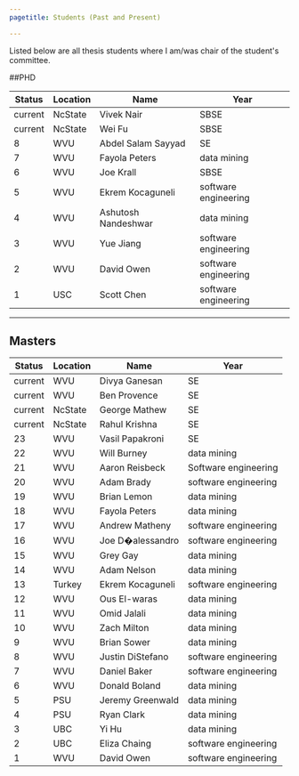 ```yaml
---
pagetitle: Students (Past and Present)

---
```


Listed below are all thesis students where I am/was chair of the student's committee.


##PHD

|Status|Location|Name|Year|
|------|--------|----|----|
|current|NcState|Vivek Nair|SBSE|2017 (expected)|
|current|NcState|Wei Fu|SBSE|2017 (expected)|
|8|WVU|Abdel Salam Sayyad|SE|2014|
|7|WVU|Fayola Peters   | data mining|2014|
|6|WVU|Joe Krall|SBSE|2014|
|5|WVU|Ekrem Kocaguneli  | software engineering|2012|
|4|WVU|Ashutosh Nandeshwar| data mining|2011|
|3|WVU|Yue Jiang |  software engineering|2009|
|2|WVU| David Owen| software engineering|2007|
|1|USC| Scott  Chen| software engineering|2004|

____

## Masters

|Status|Location|Name|Year|
|------|--------|----|----|
|current|WVU|Divya Ganesan|SE|2015 (expected)|
|current|WVU|Ben Provence|SE|2015 (expected)|
|current|NcState|George Mathew|SE|2016 (expected)|
|current|NcState|Rahul Krishna|SE|2015 (expected)|
|23|WVU|Vasil Papakroni|SE|2013|
|22|WVU|Will Burney| data mining|2012|
|21|WVU|Aaron Reisbeck|Software engineering|2012|
|20|WVU| Adam Brady| software engineering|2011|
|19|WVU|Brian Lemon | data mining  |2010|
|18|WVU|Fayola Peters| data mining |2010|
|17|WVU|Andrew Matheny| software engineering |2010|
|16|WVU| Joe D�alessandro| software engineering|2010|
|15|WVU| Grey Gay     | data mining |2010|
|14|WVU|Adam Nelson  | data mining |2010|
|13|Turkey|Ekrem Kocaguneli  | software engineering|2009|
|12|WVU| Ous El-waras    | data mining|2008|
|11|WVU|Omid Jalali    | data mining|2008|
|10|WVU|Zach Milton    | data mining|2008|
|9|WVU| Brian Sower    | data mining|2008|
|8|WVU|Justin DiStefano     | software engineering|2008|
|7|WVU|Daniel Baker| software engineering|2007|
|6|WVU|Donald Boland| data mining|2007|
|5|PSU|Jeremy Greenwald| data mining         |2006|
|4|PSU|Ryan Clark| data mining         |2005|
|3|UBC|Yi Hu       | data mining             |2003|
|2|UBC|Eliza Chaing| software engineering|2003|
|1|WVU|David Owen| software engineering     |2002|

